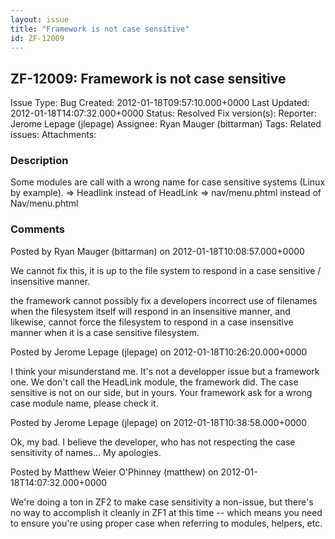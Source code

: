 ```yaml
---
layout: issue
title: "Framework is not case sensitive"
id: ZF-12009
---
```


ZF-12009: Framework is not case sensitive
-----------------------------------------

 Issue Type: Bug Created: 2012-01-18T09:57:10.000+0000 Last Updated: 2012-01-18T14:07:32.000+0000 Status: Resolved Fix version(s): 
 Reporter:  Jerome Lepage (jlepage)  Assignee:  Ryan Mauger (bittarman)  Tags: 
 Related issues: 
 Attachments: 
### Description

Some modules are call with a wrong name for case sensitive systems (Linux by example). => Headlink instead of HeadLink => nav/menu.phtml instead of Nav/menu.phtml

 

 

### Comments

Posted by Ryan Mauger (bittarman) on 2012-01-18T10:08:57.000+0000

We cannot fix this, it is up to the file system to respond in a case sensitive / insensitive manner.

the framework cannot possibly fix a developers incorrect use of filenames when the filesystem itself will respond in an insensitive manner, and likewise, cannot force the filesystem to respond in a case insensitive manner when it is a case sensitive filesystem.

 

 

Posted by Jerome Lepage (jlepage) on 2012-01-18T10:26:20.000+0000

I think your misunderstand me. It's not a developper issue but a framework one. We don't call the HeadLink module, the framework did. The case sensitive is not on our side, but in yours. Your framework ask for a wrong case module name, please check it.

 

 

Posted by Jerome Lepage (jlepage) on 2012-01-18T10:38:58.000+0000

Ok, my bad. I believe the developer, who has not respecting the case sensitivity of names... My apologies.

 

 

Posted by Matthew Weier O'Phinney (matthew) on 2012-01-18T14:07:32.000+0000

We're doing a ton in ZF2 to make case sensitivity a non-issue, but there's no way to accomplish it cleanly in ZF1 at this time -- which means you need to ensure you're using proper case when referring to modules, helpers, etc.

 

 